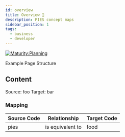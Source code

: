 ```yaml
---
id: overview
title: Overview 🚧
description: PIES concept maps
sidebar_position: 1
tags:
  - business
  - developer
---
```


[![Maturity:Planning](https://img.shields.io/badge/Maturity-Planning-orange)](/docs/spec#maturity)

Example Page Structure

## Content

Source: foo
Target: bar

### Mapping

| Source Code | Relationship     | Target Code |
| ----------- | ---------------- | ----------- |
| pies        | is equivalent to | food        |
